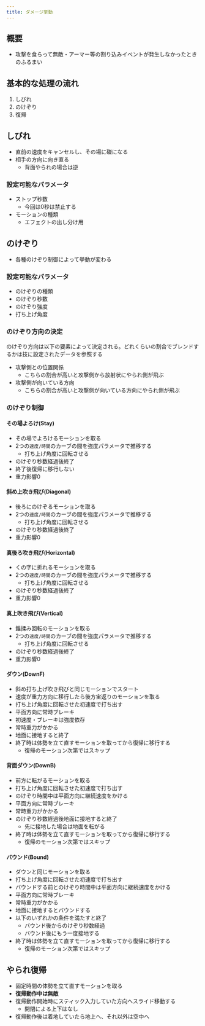 ```yaml
---
title: ダメージ挙動
---
```


## 概要
* 攻撃を食らって無敵・アーマー等の割り込みイベントが発生しなかったときのふるまい

## 基本的な処理の流れ
1. しびれ
1. のけぞり
1. 復帰

## しびれ
* 直前の速度をキャンセルし、その場に磔になる
* 相手の方向に向き直る
    * 背面やられの場合は逆
### 設定可能なパラメータ
* ストップ秒数
    * 今回は0秒は禁止する
* モーションの種類
    * エフェクトの出し分け用

## のけぞり
* 各種のけぞり制御によって挙動が変わる
### 設定可能なパラメータ
* のけぞりの種類
* のけぞり秒数
* のけぞり強度
* 打ち上げ角度

### のけぞり方向の決定
のけぞり方向は以下の要素によって決定される。どれくらいの割合でブレンドするかは技に設定されたデータを参照する
* 攻撃側との位置関係
    * こちらの割合が高いと攻撃側から放射状にやられ側が飛ぶ
* 攻撃側が向いている方向
    * こちらの割合が高いと攻撃側が向いている方向にやられ側が飛ぶ

### のけぞり制御
#### その場よろけ(Stay)
* その場でよろけるモーションを取る
* 2つの`速度/時間`のカーブの間を強度パラメータで推移する
    * 打ち上げ角度に回転させる
* のけぞり秒数経過後終了
* 終了後復帰に移行しない
* 重力影響0
#### 斜め上吹き飛び(Diagonal)
* 後ろにのけぞるモーションを取る
* 2つの`速度/時間`のカーブの間を強度パラメータで推移する
    * 打ち上げ角度に回転させる
* のけぞり秒数経過後終了
* 重力影響0
#### 真後ろ吹き飛び(Horizontal)
* くの字に折れるモーションを取る
* 2つの`速度/時間`のカーブの間を強度パラメータで推移する
    * 打ち上げ角度に回転させる
* のけぞり秒数経過後終了
* 重力影響0
#### 真上吹き飛び(Vertical)
* 錐揉み回転のモーションを取る
* 2つの`速度/時間`のカーブの間を強度パラメータで推移する
    * 打ち上げ角度に回転させる
* のけぞり秒数経過後終了
* 重力影響0
#### ダウン(DownF)
* 斜め打ち上げ吹き飛びと同じモーションでスタート
* 速度が重力方向に移行したら後方宙返りのモーションを取る
* 打ち上げ角度に回転させた初速度で打ち出す
* 平面方向に常時ブレーキ
* 初速度・ブレーキは強度依存
* 常時重力がかかる
* 地面に接地すると終了
* 終了時は体勢を立て直すモーションを取ってから復帰に移行する
    * 復帰のモーション次第ではスキップ
#### 背面ダウン(DownB)
* 前方に転がるモーションを取る
* 打ち上げ角度に回転させた初速度で打ち出す
* のけぞり時間中は平面方向に継続速度をかける
* 平面方向に常時ブレーキ
* 常時重力がかかる
* のけぞり秒数経過後地面に接地すると終了
    * 先に接地した場合は地面を転がる
* 終了時は体勢を立て直すモーションを取ってから復帰に移行する
    * 復帰のモーション次第ではスキップ
#### バウンド(Bound)
* ダウンと同じモーションを取る
* 打ち上げ角度に回転させた初速度で打ち出す
* バウンドする前とのけぞり時間中は平面方向に継続速度をかける
* 平面方向に常時ブレーキ
* 常時重力がかかる
* 地面に接地するとバウンドする
* 以下のいずれかの条件を満たすと終了
    * バウンド後からのけぞり秒数経過
    * バウンド後にもう一度接地する
* 終了時は体勢を立て直すモーションを取ってから復帰に移行する
    * 復帰のモーション次第ではスキップ

## やられ復帰
* 固定時間の体勢を立て直すモーションを取る
* **復帰動作中は無敵**
* 復帰動作開始時にスティック入力していた方向へスライド移動する
    * 開閉による上下はなし
* 復帰動作後は着地していたら地上へ、それ以外は空中へ